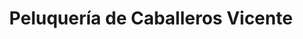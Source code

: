 ---
title: "Peluquería de Caballeros Vicente"
url: /la-linea-de-la-concepcion/peluqueria-de-caballeros-vicente/
shop: peluquería
---